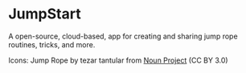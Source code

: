 # JumpStart
A open-source, cloud-based, app for creating and sharing jump rope routines, tricks, and more.


Icons:
Jump Rope by tezar tantular from <a href="https://thenounproject.com/browse/icons/term/jump-rope/" target="_blank" title="Jump Rope Icons">Noun Project</a> (CC BY 3.0)